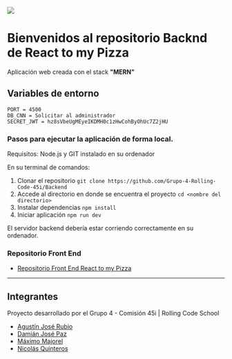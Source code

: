 ![](https://i.imgur.com/500sClc.jpg)

# Bienvenidos al repositorio Backnd de React to my Pizza

Aplicación web creada con el stack **"MERN"**

## Variables de entorno

    PORT = 4500
    DB_CNN = Solicitar al administrador
    SECRET_JWT = hz8sVbeUgMEyeIKDMH0c1zHwCohByOhUc7Z2jHU

### Pasos para ejecutar la aplicación de forma local.

Requisitos: Node.js y GIT instalado en su ordenador

En su terminal de comandos:

1. Clonar el repositorio
   `git clone https://github.com/Grupo-4-Rolling-Code-45i/Backend`
2. Accede al directorio en donde se encuentra el proyecto
   `cd <nombre del directorio>`
3. Instalar dependencias
   `npm install`
4. Iniciar aplicación
   `npm run dev`

El servidor backend debería estar corriendo correctamente en su ordenador.

### Repositorio Front End

- [Repositorio Front End React to my Pizza](https://github.com/Grupo-4-Rolling-Code-45i/Frontend "Repositorio Front End React to my Pizza")

---

## Integrantes

Proyecto desarrollado por el Grupo 4 - Comisión 45i | Rolling Code School

- [Agustín José Rubio](https://github.com/agustin-rubio "Agustín José Rubio")
- [Damián José Paz](https://github.com/damianpazv "Damián José Paz")
- [Máximo Majorel](https://github.com/maximajorel "Máximo Majorel")
- [Nicolás Quinteros](https://github.com/nicoquinteros23 "Nicolás Quinteros")
